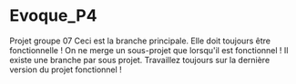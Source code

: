 # Evoque_P4
Projet groupe 07
Ceci est la branche principale. Elle doit toujours être fonctionnelle ! 
On ne merge un sous-projet que lorsqu'il est fonctionnel !
Il existe une branche par sous projet.
Travaillez toujours sur la dernière version du projet fonctionnel !
